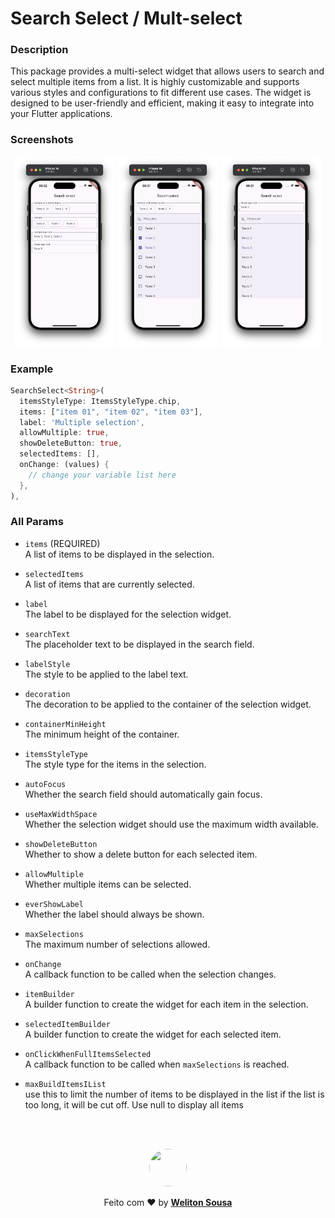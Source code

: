 # Search Select / Mult-select
### Description

This package provides a multi-select widget that allows users to search and select multiple items from a list. It is highly customizable and supports various styles and configurations to fit different use cases. The widget is designed to be user-friendly and efficient, making it easy to integrate into your Flutter applications.


### Screenshots

<p align="center">
  <img src="https://raw.githubusercontent.com/welitonsousa/search_select/refs/heads/main/screenshots/menu.png" width="32%"/>
  <img src="https://raw.githubusercontent.com/welitonsousa/search_select/refs/heads/main/screenshots/open-multiple.png" width="32%"/>
  <img src="https://raw.githubusercontent.com/welitonsousa/search_select/refs/heads/main/screenshots/open-single.png" width="32%"/>
</p>

### Example
```dart
SearchSelect<String>(
  itemsStyleType: ItemsStyleType.chip,
  items: ["item 01", "item 02", "item 03"],
  label: 'Multiple selection',
  allowMultiple: true,
  showDeleteButton: true,
  selectedItems: [],
  onChange: (values) {
    // change your variable list here
  },
),
```

### All Params
 - `items` (REQUIRED) <br> 
 A list of items to be displayed in the selection.

  - `selectedItems`
  <br>A list of items that are currently selected.

  - `label`
  <br>The label to be displayed for the selection widget.

  - `searchText`
  <br>The placeholder text to be displayed in the search field.

  - `labelStyle`
  <br>The style to be applied to the label text.

  - `decoration`
  <br>The decoration to be applied to the container of the selection widget.

  - `containerMinHeight`
  <br>The minimum height of the container.

  - `itemsStyleType`
  <br>The style type for the items in the selection.

  - `autoFocus`
  <br>Whether the search field should automatically gain focus.

  - `useMaxWidthSpace`
  <br>Whether the selection widget should use the maximum width available.

  - `showDeleteButton`
  <br>Whether to show a delete button for each selected item.

  - `allowMultiple`
  <br>Whether multiple items can be selected.

  - `everShowLabel`
  <br>Whether the label should always be shown.

  - `maxSelections`
  <br>The maximum number of selections allowed.

  - `onChange`
  <br>A callback function to be called when the selection changes.

  - `itemBuilder`
  <br>A builder function to create the widget for each item in the selection.

  - `selectedItemBuilder`
  <br>A builder function to create the widget for each selected item.

  - `onClickWhenFullItemsSelected`
  <br>A callback function to be called when `maxSelections` is reached.

  - `maxBuildItemsIList` <br>
  use this to limit the number of items to be displayed in the list if the list is too long, it will be cut off. Use null to display all items


<br>
<br>

<p align="center">
  <img src="https://github.com/welitonsousa.png" width="60" height="60" style="border-radius: 100px;"/>
</p>

<p align="center">
   Feito com ❤️ by <a target="_blank" href="https://welitonsousa.shop"><b>Weliton Sousa</b></a>
</p>